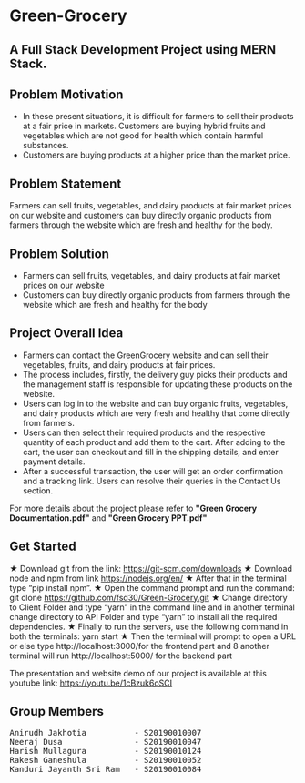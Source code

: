 # Green-Grocery
## A Full Stack Development Project using MERN Stack.

## Problem Motivation
- In these present situations, it is difficult for farmers to sell their products at a fair price in markets. Customers are buying hybrid fruits and vegetables which are not good for health which contain harmful substances.
- Customers are buying products at a higher price than the market price.

## Problem Statement
Farmers can sell fruits, vegetables, and dairy products at fair market prices on our website and customers can buy directly organic products from farmers through the website which are fresh and healthy for the body.
 
## Problem Solution
- Farmers can sell fruits, vegetables, and dairy products at fair market prices on our website
- Customers can buy directly organic products from farmers through the website which are fresh and healthy for the body

## Project Overall Idea
- Farmers can contact the GreenGrocery website and can sell their vegetables, fruits, and dairy products at fair prices.
- The process includes, firstly, the delivery guy picks their products and the management staff is responsible for
updating these products on the website.
- Users can log in to the website and can buy organic fruits, vegetables, and dairy products which are very fresh and healthy that come directly from farmers.
- Users can then select their required products and the respective quantity of each product and add them to the cart. After adding to the cart, the user can checkout and fill in the shipping details, and enter payment details.
- After a successful transaction, the user will get an order confirmation and a tracking link. Users can resolve their queries in the Contact Us section.

For more details about the project please refer to **"Green Grocery Documentation.pdf"** and **"Green Grocery PPT.pdf"**

## Get Started
★ Download git from the link:
https://git-scm.com/downloads
★ Download node and npm from link
https://nodejs.org/en/
★ After that in the terminal type “pip install npm”.
★ Open the command prompt and run the command: git
clone https://github.com/fsd30/Green-Grocery.git
★ Change directory to Client Folder and type “yarn” in
the command line and in another terminal change
directory to API Folder and type “yarn” to install all the
required dependencies.
★ Finally to run the servers, use the following command
in both the terminals: yarn start
★ Then the terminal will prompt to open a URL or else
type http://localhost:3000/for the frontend part and
8
another terminal will run http://localhost:5000/ for the
backend part

The presentation and website demo of our project is available at this youtube link: https://youtu.be/1cBzuk6oSCI



## Group Members

<pre>
Anirudh Jakhotia          - S20190010007
Neeraj Dusa               - S20190010047
Harish Mullagura          - S20190010124
Rakesh Ganeshula          - S20190010052
Kanduri Jayanth Sri Ram   - S20190010084
</pre>
